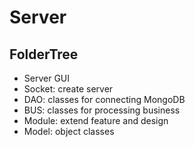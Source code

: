 # Server

## FolderTree

- Server GUI
- Socket: create server
- DAO: classes for connecting MongoDB
- BUS: classes for processing business
- Module: extend feature and design
- Model: object classes
